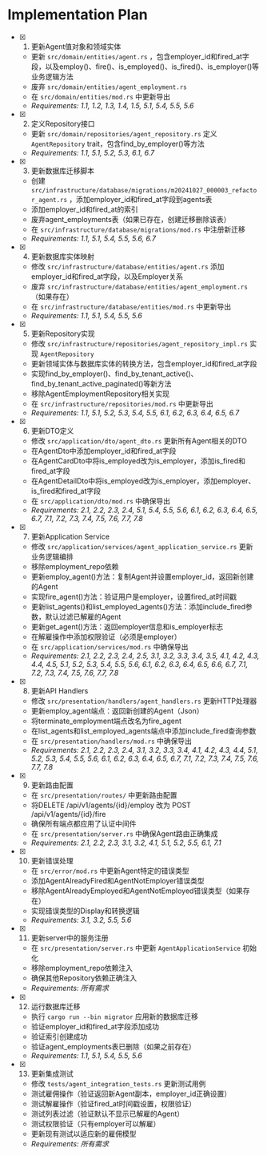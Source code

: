 # Implementation Plan

- [x] 1. 更新Agent值对象和领域实体
  - 更新 `src/domain/entities/agent.rs` ，包含employer_id和fired_at字段，以及employ()、fire()、is_employed()、is_fired()、is_employer()等业务逻辑方法
  - 废弃 `src/domain/entities/agent_employment.rs` 
  - 在 `src/domain/entities/mod.rs` 中更新导出
  - _Requirements: 1.1, 1.2, 1.3, 1.4, 1.5, 5.1, 5.4, 5.5, 5.6_

- [x] 2. 定义Repository接口
  - 更新 `src/domain/repositories/agent_repository.rs` 定义 `AgentRepository` trait，包含find_by_employer()等方法
  - _Requirements: 1.1, 5.1, 5.2, 5.3, 6.1, 6.7_

- [x] 3. 更新数据库迁移脚本
  - 创建 `src/infrastructure/database/migrations/m20241027_000003_refactor_agent.rs` ，添加employer_id和fired_at字段到agents表
  - 添加employer_id和fired_at的索引
  - 废弃agent_employments表（如果已存在，创建迁移删除该表）
  - 在 `src/infrastructure/database/migrations/mod.rs` 中注册新迁移
  - _Requirements: 1.1, 5.1, 5.4, 5.5, 5.6, 6.7_

- [x] 4. 更新数据库实体映射
  - 修改 `src/infrastructure/database/entities/agent.rs` 添加employer_id和fired_at字段，以及Employer关系
  - 废弃 `src/infrastructure/database/entities/agent_employment.rs`（如果存在）
  - 在 `src/infrastructure/database/entities/mod.rs` 中更新导出
  - _Requirements: 1.1, 5.1, 5.4, 5.5, 5.6_

- [x] 5. 更新Repository实现
  - 修改 `src/infrastructure/repositories/agent_repository_impl.rs` 实现 `AgentRepository`
  - 更新领域实体与数据库实体的转换方法，包含employer_id和fired_at字段
  - 实现find_by_employer()、find_by_tenant_active()、find_by_tenant_active_paginated()等新方法
  - 移除AgentEmploymentRepository相关实现
  - 在 `src/infrastructure/repositories/mod.rs` 中更新导出
  - _Requirements: 1.1, 5.1, 5.2, 5.3, 5.4, 5.5, 6.1, 6.2, 6.3, 6.4, 6.5, 6.7_

- [x] 6. 更新DTO定义
  - 修改 `src/application/dto/agent_dto.rs` 更新所有Agent相关的DTO
  - 在AgentDto中添加employer_id和fired_at字段
  - 在AgentCardDto中将is_employed改为is_employer，添加is_fired和fired_at字段
  - 在AgentDetailDto中将is_employed改为is_employer，添加employer、is_fired和fired_at字段
  - 在 `src/application/dto/mod.rs` 中确保导出
  - _Requirements: 2.1, 2.2, 2.3, 2.4, 5.1, 5.4, 5.5, 5.6, 6.1, 6.2, 6.3, 6.4, 6.5, 6.7, 7.1, 7.2, 7.3, 7.4, 7.5, 7.6, 7.7, 7.8_

- [x] 7. 更新Application Service
  - 修改 `src/application/services/agent_application_service.rs` 更新业务逻辑编排
  - 移除employment_repo依赖
  - 更新employ_agent()方法：复制Agent并设置employer_id，返回新创建的Agent
  - 实现fire_agent()方法：验证用户是employer，设置fired_at时间戳
  - 更新list_agents()和list_employed_agents()方法：添加include_fired参数，默认过滤已解雇的Agent
  - 更新get_agent()方法：返回employer信息和is_employer标志
  - 在解雇操作中添加权限验证（必须是employer）
  - 在 `src/application/services/mod.rs` 中确保导出
  - _Requirements: 2.1, 2.2, 2.3, 2.4, 2.5, 3.1, 3.2, 3.3, 3.4, 3.5, 4.1, 4.2, 4.3, 4.4, 4.5, 5.1, 5.2, 5.3, 5.4, 5.5, 5.6, 6.1, 6.2, 6.3, 6.4, 6.5, 6.6, 6.7, 7.1, 7.2, 7.3, 7.4, 7.5, 7.6, 7.7, 7.8_

- [x] 8. 更新API Handlers
  - 修改 `src/presentation/handlers/agent_handlers.rs` 更新HTTP处理器
  - 更新employ_agent端点：返回新创建的Agent（Json<AgentDto>）
  - 将terminate_employment端点改名为fire_agent
  - 在list_agents和list_employed_agents端点中添加include_fired查询参数
  - 在 `src/presentation/handlers/mod.rs` 中确保导出
  - _Requirements: 2.1, 2.2, 2.3, 2.4, 3.1, 3.2, 3.3, 3.4, 4.1, 4.2, 4.3, 4.4, 5.1, 5.2, 5.3, 5.4, 5.5, 5.6, 6.1, 6.2, 6.3, 6.4, 6.5, 6.7, 7.1, 7.2, 7.3, 7.4, 7.5, 7.6, 7.7, 7.8_

- [x] 9. 更新路由配置
  - 在 `src/presentation/routes/` 中更新路由配置
  - 将DELETE /api/v1/agents/{id}/employ 改为 POST /api/v1/agents/{id}/fire
  - 确保所有端点都应用了认证中间件
  - 在 `src/presentation/server.rs` 中确保Agent路由正确集成
  - _Requirements: 2.1, 2.2, 2.3, 3.1, 3.2, 4.1, 5.1, 5.2, 5.5, 6.1, 7.1_

- [x] 10. 更新错误处理
  - 在 `src/error/mod.rs` 中更新Agent特定的错误类型
  - 添加AgentAlreadyFired和AgentNotEmployer错误类型
  - 移除AgentAlreadyEmployed和AgentNotEmployed错误类型（如果存在）
  - 实现错误类型的Display和转换逻辑
  - _Requirements: 3.1, 3.2, 5.5, 5.6_

- [x] 11. 更新server中的服务注册
  - 在 `src/presentation/server.rs` 中更新 `AgentApplicationService` 初始化
  - 移除employment_repo依赖注入
  - 确保其他Repository依赖正确注入
  - _Requirements: 所有需求_

- [x] 12. 运行数据库迁移
  - 执行 `cargo run --bin migrator` 应用新的数据库迁移
  - 验证employer_id和fired_at字段添加成功
  - 验证索引创建成功
  - 验证agent_employments表已删除（如果之前存在）
  - _Requirements: 1.1, 5.1, 5.4, 5.5, 5.6_

- [x] 13. 更新集成测试
  - 修改 `tests/agent_integration_tests.rs` 更新测试用例
  - 测试雇佣操作（验证返回新Agent副本，employer_id正确设置）
  - 测试解雇操作（验证fired_at时间戳设置，权限验证）
  - 测试列表过滤（验证默认不显示已解雇的Agent）
  - 测试权限验证（只有employer可以解雇）
  - 更新现有测试以适应新的雇佣模型
  - _Requirements: 所有需求_
